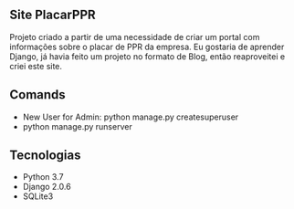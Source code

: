 ## Site PlacarPPR

Projeto criado a partir de uma necessidade de criar um portal com informações sobre o placar de PPR da empresa. Eu gostaria de aprender Django, já havia feito um projeto no formato de Blog, então reaproveitei e criei este site.

## Comands
* New User for Admin: python manage.py createsuperuser
* python manage.py runserver

## Tecnologias
* Python 3.7
* Django 2.0.6
* SQLite3

